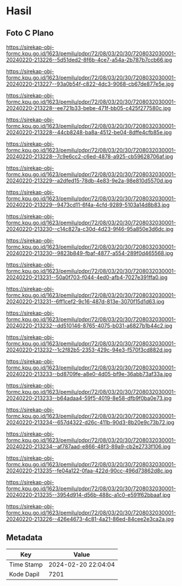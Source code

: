 # Hasil

## Foto C Plano

https://sirekap-obj-formc.kpu.go.id/1623/pemilu/pdpr/72/08/03/20/30/7208032030001-20240220-213226--5d51ded2-8f6b-4ce7-a54a-2b787b7ccb66.jpg

https://sirekap-obj-formc.kpu.go.id/1623/pemilu/pdpr/72/08/03/20/30/7208032030001-20240220-213227--93a0b54f-c822-4dc3-9068-cb67de877e5e.jpg

https://sirekap-obj-formc.kpu.go.id/1623/pemilu/pdpr/72/08/03/20/30/7208032030001-20240220-213228--ee721b33-bebe-471f-bb05-c425f277580c.jpg

https://sirekap-obj-formc.kpu.go.id/1623/pemilu/pdpr/72/08/03/20/30/7208032030001-20240220-213228--44cb8248-ba8a-4512-be04-8dffe4cfb85e.jpg

https://sirekap-obj-formc.kpu.go.id/1623/pemilu/pdpr/72/08/03/20/30/7208032030001-20240220-213228--7c9e6cc2-c6ed-4878-a925-cb59628706af.jpg

https://sirekap-obj-formc.kpu.go.id/1623/pemilu/pdpr/72/08/03/20/30/7208032030001-20240220-213229--a2dfed15-78db-4e83-9e2a-98e810d5570d.jpg

https://sirekap-obj-formc.kpu.go.id/1623/pemilu/pdpr/72/08/03/20/30/7208032030001-20240220-213229--9473cd11-6f4a-4cfd-9289-5103a14d8b83.jpg

https://sirekap-obj-formc.kpu.go.id/1623/pemilu/pdpr/72/08/03/20/30/7208032030001-20240220-213230--c14c827a-c30d-4d23-9f46-95a850e3d6dc.jpg

https://sirekap-obj-formc.kpu.go.id/1623/pemilu/pdpr/72/08/03/20/30/7208032030001-20240220-213230--9823b849-fbaf-4877-a554-289f0d465568.jpg

https://sirekap-obj-formc.kpu.go.id/1623/pemilu/pdpr/72/08/03/20/30/7208032030001-20240220-213231--50a0f703-f044-4ed0-afb4-7027e391ffa0.jpg

https://sirekap-obj-formc.kpu.go.id/1623/pemilu/pdpr/72/08/03/20/30/7208032030001-20240220-213231--6ff1cef2-9c16-487d-813e-3070f15d1d63.jpg

https://sirekap-obj-formc.kpu.go.id/1623/pemilu/pdpr/72/08/03/20/30/7208032030001-20240220-213232--dd510146-8765-4075-b031-a6827b1b44c2.jpg

https://sirekap-obj-formc.kpu.go.id/1623/pemilu/pdpr/72/08/03/20/30/7208032030001-20240220-213232--1c2f82b5-2353-429c-94e3-f570f3cd882d.jpg

https://sirekap-obj-formc.kpu.go.id/1623/pemilu/pdpr/72/08/03/20/30/7208032030001-20240220-213233--bd8709fe-a8e0-4d05-bf9e-36abb73af33a.jpg

https://sirekap-obj-formc.kpu.go.id/1623/pemilu/pdpr/72/08/03/20/30/7208032030001-20240220-213233--b64adaa4-59f5-4019-8e58-dfb9f0ba0e73.jpg

https://sirekap-obj-formc.kpu.go.id/1623/pemilu/pdpr/72/08/03/20/30/7208032030001-20240220-213234--657d4322-d26c-411b-90d3-8b20e9c73b72.jpg

https://sirekap-obj-formc.kpu.go.id/1623/pemilu/pdpr/72/08/03/20/30/7208032030001-20240220-213234--af787aad-e866-48f3-89a9-cb2e2733f106.jpg

https://sirekap-obj-formc.kpu.go.id/1623/pemilu/pdpr/72/08/03/20/30/7208032030001-20240220-213235--fe04a122-0faa-422d-90cc-496d73862d8c.jpg

https://sirekap-obj-formc.kpu.go.id/1623/pemilu/pdpr/72/08/03/20/30/7208032030001-20240220-213235--3954d914-d56b-488c-a1c0-e591f62bbaaf.jpg

https://sirekap-obj-formc.kpu.go.id/1623/pemilu/pdpr/72/08/03/20/30/7208032030001-20240220-213226--426e4673-4c81-4a21-86ed-84cee2e3ca2a.jpg


## Metadata

| Key        | Value               |
| ---------- | ------------------- |
| Time Stamp | 2024-02-20 22:04:04 |
| Kode Dapil | 7201                |



